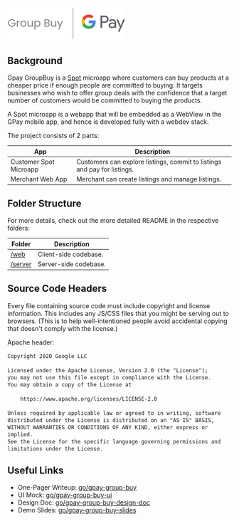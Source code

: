 # ![GPay Group Buy](docs/assets/brand.png)

## Background

Gpay GroupBuy is a [Spot](https://developers.google.com/pay/spot) microapp where
customers can buy products at a cheaper price if enough people are committed to buying.
It targets businesses who wish to offer group deals with the confidence that a target
number of customers would be committed to buying the products.

A Spot microapp is a webapp that will be embedded as a WebView in the GPay mobile app,
and hence is developed fully with a webdev stack.

The project consists of 2 parts:

| App                    | Description                                                              |
|------------------------|--------------------------------------------------------------------------|
| Customer Spot Microapp | Customers can explore listings, commit to listings and pay for listings. |
| Merchant Web App       | Merchant can create listings and manage listings.                        |


## Folder Structure

For more details, check out the more detailed README in the respective folders:

| Folder             | Description           |
|--------------------|-----------------------|
| [/web](/web)       | Client-side codebase. |
| [/server](/server) | Server-side codebase. |

## Source Code Headers

Every file containing source code must include copyright and license
information. This includes any JS/CSS files that you might be serving out to
browsers. (This is to help well-intentioned people avoid accidental copying that
doesn't comply with the license.)

Apache header:

    Copyright 2020 Google LLC

    Licensed under the Apache License, Version 2.0 (the "License");
    you may not use this file except in compliance with the License.
    You may obtain a copy of the License at

        https://www.apache.org/licenses/LICENSE-2.0

    Unless required by applicable law or agreed to in writing, software
    distributed under the License is distributed on an "AS IS" BASIS,
    WITHOUT WARRANTIES OR CONDITIONS OF ANY KIND, either express or implied.
    See the License for the specific language governing permissions and
    limitations under the License.

## Useful Links

- One-Pager Writeup: [go/gpay-group-buy](go/gpay-group-buy)
- UI Mock: [go/gpay-group-buy-ui](go/gpay-group-buy-ui)
- Design Doc: [go/gpay-group-buy-design-doc](go/gpay-group-buy-design-doc)
- Demo Slides: [go/gpay-group-buy-slides](go/gpay-group-buy-slides)
